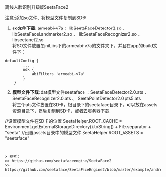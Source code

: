 离线人脸识别升级版SeetaFace2


注意:添加so文件、将模型文件复制到SD卡

1. **so文件下载**:
armeabi-v7a： libSeetaFaceDetector2.so 、 libSeetaFaceLandmarker2.so 、 libSeetaFaceRecognizer2.so 、 libseetanet2.so  
将SO文件放置在jniLibs下的armeabi-v7a的文件夹下，并且在app的build文件下：
```
defaultConfig {
        ...
        ndk {
            abiFilters 'armeabi-v7a'
        }
    }
```

2. **模型文件下载**:
dat模型文件seetaface ：SeetaFaceDetector2.0.ats 、 SeetaFaceRecognizer2.0.ats 、 SeetaPointDetector2.0.pts5.ats  
将三个ats文件放置在SD卡，根目录下的seetaface目录下，可以放在assets资源目录下，然后复制到SD卡，或者去服务器下载



//设置模型文件在SD卡的位置
SeetaHelper.ROOT_CACHE = Environment.getExternalStorageDirectory().toString() + File.separator + "seeta"
//设置assets目录中的模型文件
SeetaHelper.ROOT_ASSETS = "seetaface"
```


> 参考：
>> https://github.com/seetafaceengine/SeetaFace2
>> https://github.com/seetaface/SeetaFaceEngine2/blob/master/example/android/README.md
